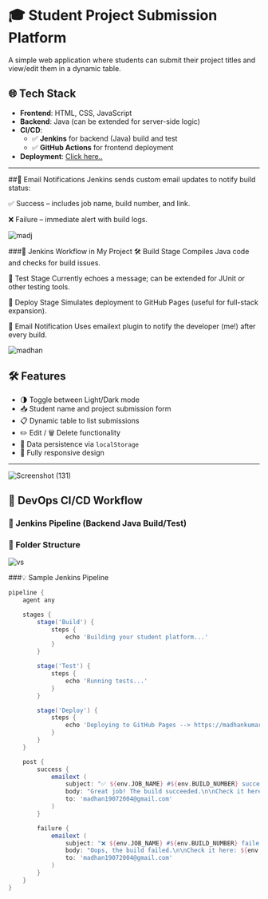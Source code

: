 # 🎓 Student Project Submission Platform

A simple web application where students can submit their project titles and view/edit them in a dynamic table.

## 🌐 Tech Stack

- **Frontend**: HTML, CSS, JavaScript
- **Backend**: Java (can be extended for server-side logic)
- **CI/CD**:
  - ✅ **Jenkins** for backend (Java) build and test
  - ✅ **GitHub Actions** for frontend deployment
- **Deployment**: [Click here..](https://madhankumar-2131.github.io/student-repo/)

---

##📩 Email Notifications
Jenkins sends custom email updates to notify build status:

✅ Success – includes job name, build number, and link.

❌ Failure – immediate alert with build logs.



![madj](https://github.com/user-attachments/assets/1159e23b-6c85-4827-9d0e-7f01ae2dfb38)


###🔁 Jenkins Workflow in My Project
🛠️ Build Stage
Compiles Java code and checks for build issues.

🧪 Test Stage
Currently echoes a message; can be extended for JUnit or other testing tools.

🚀 Deploy Stage
Simulates deployment to GitHub Pages (useful for full-stack expansion).

📧 Email Notification
Uses emailext plugin to notify the developer (me!) after every build.


![madhan](https://github.com/user-attachments/assets/4ea8323d-9aa7-4ce7-b8ae-1d5dda9bcd59)


## 🛠️ Features

- 🌗 Toggle between Light/Dark mode
- 📥 Student name and project submission form
- 📋 Dynamic table to list submissions
- ✏️ Edit / 🗑️ Delete functionality
- 💾 Data persistence via `localStorage`
- 📱 Fully responsive design

---
![Screenshot (131)](https://github.com/user-attachments/assets/7a952b77-1588-418b-890f-5df51a8d021b)

## 🚀 DevOps CI/CD Workflow

### 🔧 Jenkins Pipeline (Backend Java Build/Test)



 ### 📂 Folder Structure

 



![vs](https://github.com/user-attachments/assets/95df2c9a-6559-483b-80f0-1b3fb655da45)



###💡 Sample Jenkins Pipeline

```groovy
pipeline {
    agent any

    stages {
        stage('Build') {
            steps {
                echo 'Building your student platform...'
            }
        }

        stage('Test') {
            steps {
                echo 'Running tests...'
            }
        }

        stage('Deploy') {
            steps {
                echo 'Deploying to GitHub Pages --> https://madhankumar-2131.github.io/student-repo/'
            }
        }
    }

    post {
        success {
            emailext (
                subject: "✅ ${env.JOB_NAME} #${env.BUILD_NUMBER} succeeded",
                body: "Great job! The build succeeded.\n\nCheck it here: ${env.BUILD_URL}",
                to: 'madhan19072004@gmail.com'
            )
        }

        failure {
            emailext (
                subject: "❌ ${env.JOB_NAME} #${env.BUILD_NUMBER} failed",
                body: "Oops, the build failed.\n\nCheck it here: ${env.BUILD_URL}",
                to: 'madhan19072004@gmail.com'
            )
        }
    }
}

